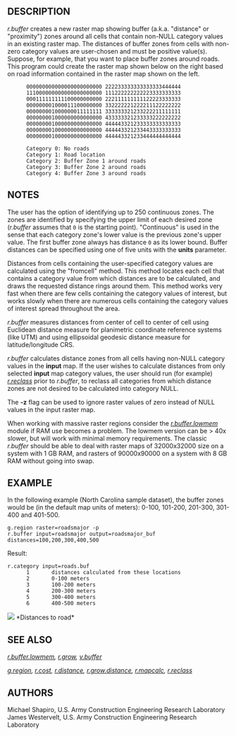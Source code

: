 ## DESCRIPTION

*r.buffer* creates a new raster map showing buffer (a.k.a. "distance" or
"proximity") zones around all cells that contain non-NULL category
values in an existing raster map. The distances of buffer zones from
cells with non-zero category values are user-chosen and must be positive
value(s). Suppose, for example, that you want to place buffer zones
around roads. This program could create the raster map shown below on
the right based on road information contained in the raster map shown on
the left.

```shell
      000000000000000000000000 222233333333333333444444
      111000000000000000000000 111222222222223333333333
      000111111111100000000000 222111111111122223333333
      000000001000011100000000 332222221222211122222222
      000000001000000011111111 333333321233222211111111
      000000001000000000000000 433333321233333222222222
      000000001000000000000000 444443321233333333333333
      000000001000000000000000 444443321233443333333333
      000000001000000000000000 444443321233444444444444

      Category 0: No roads
      Category 1: Road location
      Category 2: Buffer Zone 1 around roads
      Category 3: Buffer Zone 2 around roads
      Category 4: Buffer Zone 3 around roads
```

## NOTES

The user has the option of identifying up to 250 continuous zones. The
zones are identified by specifying the upper limit of each desired zone
(*r.buffer* assumes that `0` is the starting point). "Continuous" is
used in the sense that each category zone's lower value is the previous
zone's upper value. The first buffer zone always has distance `0` as its
lower bound. Buffer distances can be specified using one of five units
with the **units** parameter.

Distances from cells containing the user-specified category values are
calculated using the "fromcell" method. This method locates each cell
that contains a category value from which distances are to be
calculated, and draws the requested distance rings around them. This
method works very fast when there are few cells containing the category
values of interest, but works slowly when there are numerous cells
containing the category values of interest spread throughout the area.

*r.buffer* measures distances from center of cell to center of cell
using Euclidean distance measure for planimetric coordinate reference
systems (like UTM) and using ellipsoidal geodesic distance measure for
latitude/longitude CRS.

*r.buffer* calculates distance zones from all cells having non-NULL
category values in the **input** map. If the user wishes to calculate
distances from only selected **input** map category values, the user
should run (for example) *[r.reclass](r.reclass.md)* prior to
*r.buffer*, to reclass all categories from which distance zones are not
desired to be calculated into category NULL.

The **-z** flag can be used to ignore raster values of zero instead of
NULL values in the input raster map.

When working with massive raster regions consider the
*[r.buffer.lowmem](r.buffer.lowmem.md)* module if RAM use becomes a
problem. The lowmem version can be \> 40x slower, but will work with
minimal memory requirements. The classic *r.buffer* should be able to
deal with raster maps of 32000x32000 size on a system with 1 GB RAM, and
rasters of 90000x90000 on a system with 8 GB RAM without going into
swap.

## EXAMPLE

In the following example (North Carolina sample dataset), the buffer
zones would be (in the default map units of meters): 0-100, 101-200,
201-300, 301-400 and 401-500.  

```shell
g.region raster=roadsmajor -p
r.buffer input=roadsmajor output=roadsmajor_buf distances=100,200,300,400,500
```

Result:

```shell
r.category input=roads.buf
      1       distances calculated from these locations
      2       0-100 meters
      3       100-200 meters
      4       200-300 meters
      5       300-400 meters
      6       400-500 meters
```

<img src="r_buffer_road.png" data-border="1" />  
*Distances to road*

## SEE ALSO

*[r.buffer.lowmem](r.buffer.lowmem.md), [r.grow](r.grow.md),
[v.buffer](v.buffer.md)*

*[g.region](g.region.md), [r.cost](r.cost.md),
[r.distance](r.distance.md), [r.grow.distance](r.grow.distance.md),
[r.mapcalc](r.mapcalc.md), [r.reclass](r.reclass.md)*

## AUTHORS

Michael Shapiro, U.S. Army Construction Engineering Research
Laboratory  
James Westervelt, U.S. Army Construction Engineering Research Laboratory
